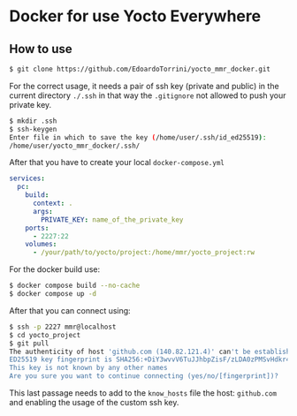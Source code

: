 # Docker for use Yocto Everywhere

## How to use
```bash
$ git clone https://github.com/EdoardoTorrini/yocto_mmr_docker.git
```
For the correct usage, it needs a pair of ssh key (private and public) in the current directory `./.ssh` in that way the `.gitignore` not allowed to push your private key.
```bash
$ mkdir .ssh
$ ssh-keygen
Enter file in which to save the key (/home/user/.ssh/id_ed25519): 
/home/user/yocto_mmr_docker/.ssh/
```

After that you have to create your local `docker-compose.yml`

```yaml
services:
  pc:
    build: 
      context: .
      args:
        PRIVATE_KEY: name_of_the_private_key
    ports:
      - 2227:22
    volumes:
      - /your/path/to/yocto/project:/home/mmr/yocto_project:rw
```

For the docker build use:
```bash
$ docker compose build --no-cache
$ docker compose up -d
```

After that you can connect using:
```bash
$ ssh -p 2227 mmr@localhost
$ cd yocto_project
$ git pull
The authenticity of host 'github.com (140.82.121.4)' can't be established.
ED25519 key fingerprint is SHA256:+DiY3wvvV6TuJJhbpZisF/zLDA0zPMSvHdkr4UvCOqU.
This key is not known by any other names
Are you sure you want to continue connecting (yes/no/[fingerprint])?
```
This last passage needs to add to the `know_hosts` file the host: `github.com` and enabling the usage of the custom ssh key.